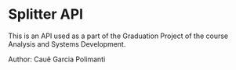 # Splitter API

This is an API used as a part of the Graduation Project of the course Analysis and Systems Development.

Author: Cauê Garcia Polimanti